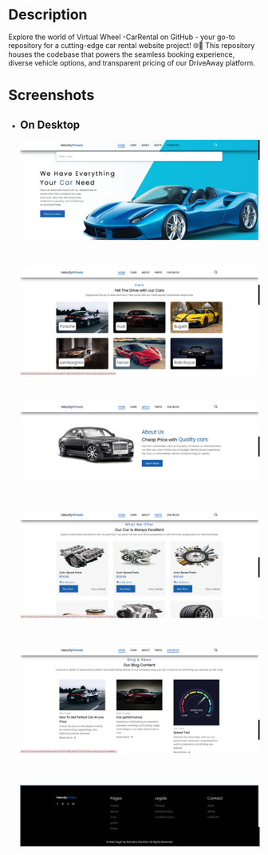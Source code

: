<h1>Description </h1>
<p>Explore the world of Virtual Wheel -CarRental on GitHub - your go-to repository for a cutting-edge car rental website project! 🌐🚀 This repository houses the codebase that powers the seamless booking experience, diverse vehicle options, and transparent pricing of our DriveAway platform.</p>
<h1>Screenshots</h1>
<ul>
  <li>
    <h2>On Desktop </h2>
    <img src="Preview2/pre1.png"><br><br><br><br>   
    <img src="Preview2/pre2.png"><br><br><br><br>  
    <img src="Preview2/pre3.png"><br><br><br><br>  
    <img src="Preview2/pre4.png"><br><br><br><br>  
    <img src="Preview2/pre5.png"><br><br><br><br>  
    <img src="Preview2/pre6.png"><br>
  </li>

</ul>
